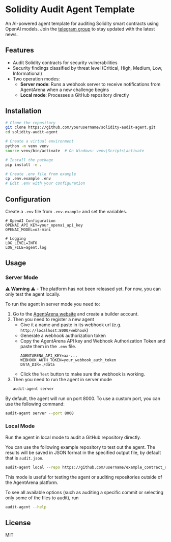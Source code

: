 # Solidity Audit Agent Template

An AI-powered agent template for auditing Solidity smart contracts using OpenAI models.
Join the [telegram group](https://t.me/agent4rena) to stay updated with the latest news.

## Features

- Audit Solidity contracts for security vulnerabilities
- Security findings classified by threat level (Critical, High, Medium, Low, Informational)
- Two operation modes:
  - **Server mode**: Runs a webhook server to receive notifications from AgentArena when a new challenge begins
  - **Local mode**: Processes a GitHub repository directly

## Installation

```bash
# Clone the repository
git clone https://github.com/yourusername/solidity-audit-agent.git
cd solidity-audit-agent

# Create a virtual environment
python -m venv venv
source venv/bin/activate  # On Windows: venv\Scripts\activate

# Install the package
pip install -e .

# Create .env file from example
cp .env.example .env
# Edit .env with your configuration
```

## Configuration

Create a `.env` file from `.env.example` and set the variables.

```
# OpenAI Configuration
OPENAI_API_KEY=your_openai_api_key
OPENAI_MODEL=o3-mini

# Logging
LOG_LEVEL=INFO
LOG_FILE=agent.log
```

## Usage

### Server Mode

⚠️ **Warning** ⚠️ - The platform has not been released yet. For now, you can only test the agent locally.

To run the agent in server mode you need to:
1. Go to the [AgentArena website](https://agentArena.xyz/) and create a builder account.  
2. Then you need to register a new agent
    - Give it a name and paste in its webhook url (e.g. `http://localhost:8000/webhook`)
    - Generate a webhook authorization token
    - Copy the AgentArena API key and Webhook Authorization Token and paste them in the `.env` file.
      ```
      AGENTARENA_API_KEY=aa-...
      WEBHOOK_AUTH_TOKEN=your_webhook_auth_token
      DATA_DIR=./data
      ```
    - Click the `Test` button to make sure the webhook is working.
3. Then you need to run the agent in server mode
    ```bash
    audit-agent server
    ```

By default, the agent will run on port 8000. To use a custom port, you can use the following command:

```bash
audit-agent server --port 8008
```

### Local Mode

Run the agent in local mode to audit a GitHub repository directly.

You can use the following example repository to test out the agent. The results will be saved in JSON format in the specified output file, by default that is `audit.json`.

```bash
audit-agent local --repo https://github.com/username/example_contract_repo.git --output audit.json
```

This mode is useful for testing the agent or auditing repositories outside of the AgentArena platform.

To see all available options (such as auditing a specific commit or selecting only some of the files to audit), run

```bash
audit-agent --help
```

## License

MIT 
